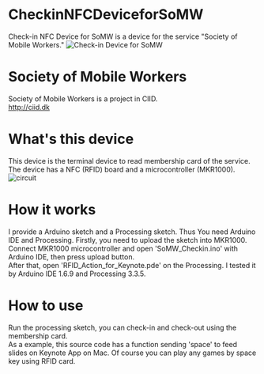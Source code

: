 # CheckinNFCDeviceforSoMW
Check-in NFC Device for SoMW is a device for the service "Society of Mobile Workers."
![Check-in Device for SoMW](https://user-images.githubusercontent.com/26061586/29627686-2aa56454-8833-11e7-9d87-224cba6b2822.jpg)

# Society of Mobile Workers  
Society of Mobile Workers is a project in CIID.  
<http://ciid.dk>

# What's this device
This device is the terminal device to read membership card of the service.  
The device has a NFC (RFID) board and a microcontroller (MKR1000).  
![circuit](https://user-images.githubusercontent.com/26061586/29627393-41ca506e-8832-11e7-92ba-1874d0f01670.png)

# How it works
I provide a Arduino sketch and a Processing sketch. Thus You need Arduino IDE and Processing.
Firstly, you need to upload the sketch into MKR1000. Connect MKR1000 microcontroller and open 'SoMW_Checkin.ino' with Arduino IDE, then press upload button.  
After that, open 'RFID_Action_for_Keynote.pde' on the Processing. I tested it by Arduino IDE 1.6.9 and Processing 3.3.5.

# How to use
Run the processing sketch, you can check-in and check-out using the membership card.  
As a example, this source code has a function sending 'space' to feed slides on Keynote App on Mac. Of course you can play any games by space key using RFID card.


